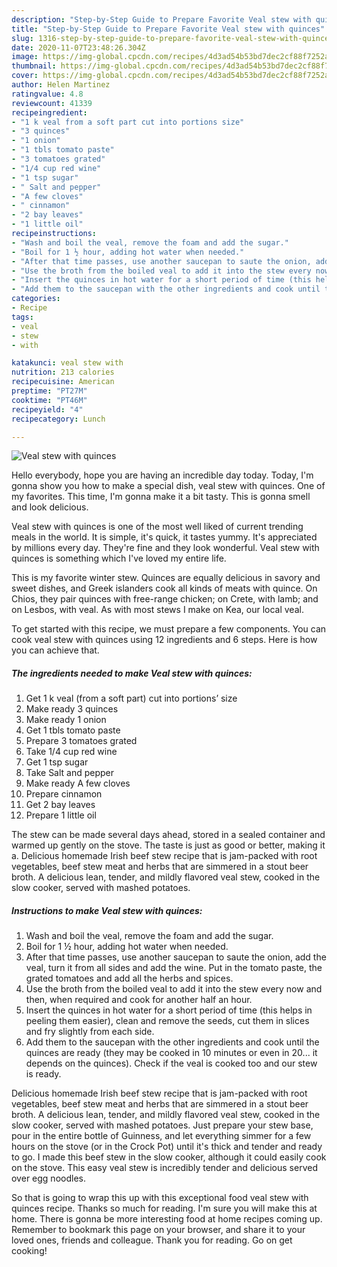 ```yaml
---
description: "Step-by-Step Guide to Prepare Favorite Veal stew with quinces"
title: "Step-by-Step Guide to Prepare Favorite Veal stew with quinces"
slug: 1316-step-by-step-guide-to-prepare-favorite-veal-stew-with-quinces
date: 2020-11-07T23:48:26.304Z
image: https://img-global.cpcdn.com/recipes/4d3ad54b53bd7dec2cf88f7252ad658a/751x532cq70/veal-stew-with-quinces-recipe-main-photo.jpg
thumbnail: https://img-global.cpcdn.com/recipes/4d3ad54b53bd7dec2cf88f7252ad658a/751x532cq70/veal-stew-with-quinces-recipe-main-photo.jpg
cover: https://img-global.cpcdn.com/recipes/4d3ad54b53bd7dec2cf88f7252ad658a/751x532cq70/veal-stew-with-quinces-recipe-main-photo.jpg
author: Helen Martinez
ratingvalue: 4.8
reviewcount: 41339
recipeingredient:
- "1 k veal from a soft part cut into portions size"
- "3 quinces"
- "1 onion"
- "1 tbls tomato paste"
- "3 tomatoes grated"
- "1/4 cup red wine"
- "1 tsp sugar"
- " Salt and pepper"
- "A few cloves"
- " cinnamon"
- "2 bay leaves"
- "1 little oil"
recipeinstructions:
- "Wash and boil the veal, remove the foam and add the sugar."
- "Boil for 1 ½ hour, adding hot water when needed."
- "After that time passes, use another saucepan to saute the onion, add the veal, turn it from all sides and add the wine. Put in the tomato paste, the grated tomatoes and add all the herbs and spices."
- "Use the broth from the boiled veal to add it into the stew every now and then, when required and cook for another half an hour."
- "Insert the quinces in hot water for a short period of time (this helps in peeling them easier), clean and remove the seeds, cut them in slices and fry slightly from each side."
- "Add them to the saucepan with the other ingredients and cook until the quinces are ready (they may be cooked in 10 minutes or even in 20... it depends on the quinces). Check if the veal is cooked too and our stew is ready."
categories:
- Recipe
tags:
- veal
- stew
- with

katakunci: veal stew with 
nutrition: 213 calories
recipecuisine: American
preptime: "PT27M"
cooktime: "PT46M"
recipeyield: "4"
recipecategory: Lunch

---
```



![Veal stew with quinces](https://img-global.cpcdn.com/recipes/4d3ad54b53bd7dec2cf88f7252ad658a/751x532cq70/veal-stew-with-quinces-recipe-main-photo.jpg)

Hello everybody, hope you are having an incredible day today. Today, I'm gonna show you how to make a special dish, veal stew with quinces. One of my favorites. This time, I'm gonna make it a bit tasty. This is gonna smell and look delicious.

Veal stew with quinces is one of the most well liked of current trending meals in the world. It is simple, it's quick, it tastes yummy. It's appreciated by millions every day. They're fine and they look wonderful. Veal stew with quinces is something which I've loved my entire life.

This is my favorite winter stew. Quinces are equally delicious in savory and sweet dishes, and Greek islanders cook all kinds of meats with quince. On Chios, they pair quinces with free-range chicken; on Crete, with lamb; and on Lesbos, with veal. As with most stews I make on Kea, our local veal.


To get started with this recipe, we must prepare a few components. You can cook veal stew with quinces using 12 ingredients and 6 steps. Here is how you can achieve that.

<!--inarticleads1-->

##### The ingredients needed to make Veal stew with quinces:

1. Get 1 k veal (from a soft part) cut into portions’ size
1. Make ready 3 quinces
1. Make ready 1 onion
1. Get 1 tbls tomato paste
1. Prepare 3 tomatoes grated
1. Take 1/4 cup red wine
1. Get 1 tsp sugar
1. Take  Salt and pepper
1. Make ready A few cloves
1. Prepare  cinnamon
1. Get 2 bay leaves
1. Prepare 1 little oil


The stew can be made several days ahead, stored in a sealed container and warmed up gently on the stove. The taste is just as good or better, making it a. Delicious homemade Irish beef stew recipe that is jam-packed with root vegetables, beef stew meat and herbs that are simmered in a stout beer broth. A delicious lean, tender, and mildly flavored veal stew, cooked in the slow cooker, served with mashed potatoes. 

<!--inarticleads2-->

##### Instructions to make Veal stew with quinces:

1. Wash and boil the veal, remove the foam and add the sugar.
1. Boil for 1 ½ hour, adding hot water when needed.
1. After that time passes, use another saucepan to saute the onion, add the veal, turn it from all sides and add the wine. Put in the tomato paste, the grated tomatoes and add all the herbs and spices.
1. Use the broth from the boiled veal to add it into the stew every now and then, when required and cook for another half an hour.
1. Insert the quinces in hot water for a short period of time (this helps in peeling them easier), clean and remove the seeds, cut them in slices and fry slightly from each side.
1. Add them to the saucepan with the other ingredients and cook until the quinces are ready (they may be cooked in 10 minutes or even in 20... it depends on the quinces). Check if the veal is cooked too and our stew is ready.


Delicious homemade Irish beef stew recipe that is jam-packed with root vegetables, beef stew meat and herbs that are simmered in a stout beer broth. A delicious lean, tender, and mildly flavored veal stew, cooked in the slow cooker, served with mashed potatoes. Just prepare your stew base, pour in the entire bottle of Guinness, and let everything simmer for a few hours on the stove (or in the Crock Pot) until it&#39;s thick and tender and ready to go. I made this beef stew in the slow cooker, although it could easily cook on the stove. This easy veal stew is incredibly tender and delicious served over egg noodles. 

So that is going to wrap this up with this exceptional food veal stew with quinces recipe. Thanks so much for reading. I'm sure you will make this at home. There is gonna be more interesting food at home recipes coming up. Remember to bookmark this page on your browser, and share it to your loved ones, friends and colleague. Thank you for reading. Go on get cooking!
